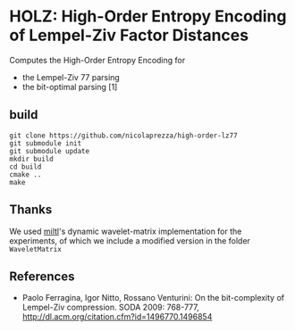 # HOLZ: High-Order Entropy Encoding of Lempel-Ziv Factor Distances

Computes the High-Order Entropy Encoding for

 - the Lempel-Ziv 77 parsing
 - the bit-optimal parsing [1]

## build

```console
git clone https://github.com/nicolaprezza/high-order-lz77
git submodule init
git submodule update
mkdir build
cd build
cmake ..
make
```

## Thanks

We used [miltl](https://github.com/MitI-7)'s dynamic wavelet-matrix implementation for the experiments,
of which we include a modified version in the folder `WaveletMatrix`

## References
- Paolo Ferragina, Igor Nitto, Rossano Venturini: On the bit-complexity of Lempel-Ziv compression. SODA 2009: 768-777, http://dl.acm.org/citation.cfm?id=1496770.1496854


